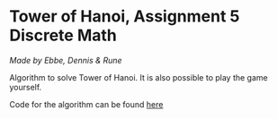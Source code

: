 # Tower of Hanoi, Assignment 5 Discrete Math
*Made by Ebbe, Dennis & Rune*

Algorithm to solve Tower of Hanoi. It is also possible to play the game yourself. 

Code for the algorithm can be found [here](https://github.com/Ebski/Hanoi/blob/master/HanoiTower/Services/HanoiSimulator.cs)
